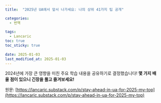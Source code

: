```yaml
---
title:  "2025년 UA에서 앞서 나가세요: 나의 상위 41가지 팁 공개"

categories:
  - 번역
  
tags:
  - Lancaric
toc: true
toc_sticky: true
 
date: 2025-01-03
last_modified_at: 2025-01-03
---
```

2024년에 가장 큰 영향을 미친 주요 학습 내용을 공유하기로 결정했습니다! **몇 가지 배울 점이 있으니 긴장을 풀고 즐겨보세요!**

원문: [https://lancaric.substack.com/p/stay-ahead-in-ua-for-2025-my-top](https://lancaric.substack.com/p/stay-ahead-in-ua-for-2025-my-top)